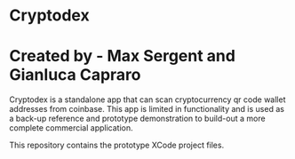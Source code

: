 # Cryptodex
# Created by - Max Sergent and Gianluca Capraro

Cryptodex is a standalone app that can scan cryptocurrency qr code wallet addresses from coinbase. This app is limited in functionality and is used as a back-up reference and prototype demonstration to build-out a more complete commercial application.

This repository contains the prototype XCode project files. 
